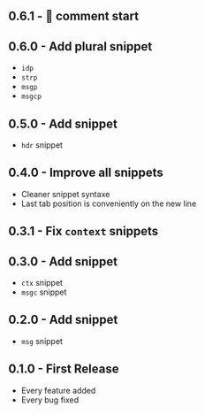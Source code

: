 ## 0.6.1 - :bug: comment start

## 0.6.0 - Add plural snippet

* `idp`
* `strp`
* `msgp`
* `msgcp`

## 0.5.0 - Add snippet

* `hdr` snippet

## 0.4.0 - Improve all snippets

* Cleaner snippet syntaxe
* Last tab position is conveniently on the new line

## 0.3.1 - Fix `context` snippets

## 0.3.0 - Add snippet
* `ctx` snippet
* `msgc` snippet

## 0.2.0 - Add snippet
* `msg` snippet

## 0.1.0 - First Release
* Every feature added
* Every bug fixed
